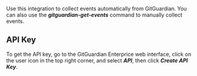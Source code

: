 Use this integration to collect events automatically from GitGuardian.
You can also use the ***gitguardian-get-events*** command to manually collect events.

## API Key
To get the API key, go to the GitGuardian Enterprice web interface, click on the user icon in the top right corner, and select ***API***, then click ***Create API Key***.
